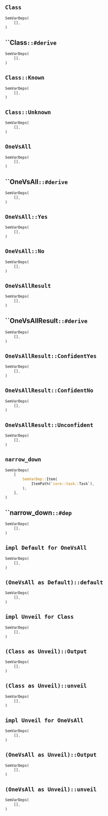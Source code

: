 ## `Class`

```rust
SemVarDeps(
    [],
)
```

## ``Class`::#derive`

```rust
SemVarDeps(
    [],
)
```

## `Class::Known`

```rust
SemVarDeps(
    [],
)
```

## `Class::Unknown`

```rust
SemVarDeps(
    [],
)
```

## `OneVsAll`

```rust
SemVarDeps(
    [],
)
```

## ``OneVsAll`::#derive`

```rust
SemVarDeps(
    [],
)
```

## `OneVsAll::Yes`

```rust
SemVarDeps(
    [],
)
```

## `OneVsAll::No`

```rust
SemVarDeps(
    [],
)
```

## `OneVsAllResult`

```rust
SemVarDeps(
    [],
)
```

## ``OneVsAllResult`::#derive`

```rust
SemVarDeps(
    [],
)
```

## `OneVsAllResult::ConfidentYes`

```rust
SemVarDeps(
    [],
)
```

## `OneVsAllResult::ConfidentNo`

```rust
SemVarDeps(
    [],
)
```

## `OneVsAllResult::Unconfident`

```rust
SemVarDeps(
    [],
)
```

## `narrow_down`

```rust
SemVarDeps(
    [
        SemVarDep::Item(
            ItemPath(`core::task::Task`),
        ),
    ],
)
```

## ``narrow_down`::#dep`

```rust
SemVarDeps(
    [],
)
```

## `impl Default for OneVsAll`

```rust
SemVarDeps(
    [],
)
```

## `(OneVsAll as Default)::default`

```rust
SemVarDeps(
    [],
)
```

## `impl Unveil for Class`

```rust
SemVarDeps(
    [],
)
```

## `(Class as Unveil)::Output`

```rust
SemVarDeps(
    [],
)
```

## `(Class as Unveil)::unveil`

```rust
SemVarDeps(
    [],
)
```

## `impl Unveil for OneVsAll`

```rust
SemVarDeps(
    [],
)
```

## `(OneVsAll as Unveil)::Output`

```rust
SemVarDeps(
    [],
)
```

## `(OneVsAll as Unveil)::unveil`

```rust
SemVarDeps(
    [],
)
```
